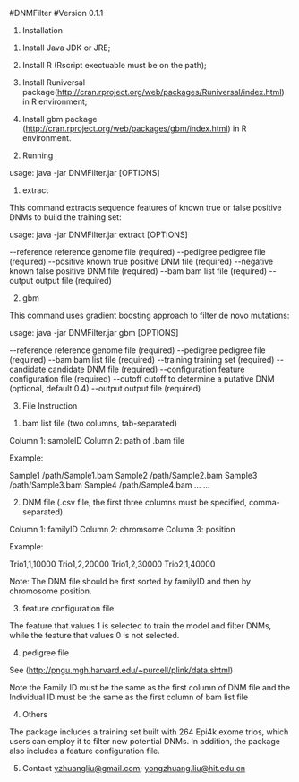 #DNMFilter
#Version 0.1.1

1. Installation 

1) Install Java JDK or JRE; 

2) Install R (Rscript exectuable must be on the path); 

3) Install Runiversal package(http://cran.rproject.org/web/packages/Runiversal/index.html) in R environment; 

4) Install gbm package (http://cran.rproject.org/web/packages/gbm/index.html) in R environment.

2. Running 

usage: java -jar DNMFilter.jar <COMMAND> [OPTIONS] 

1) extract 

This command extracts sequence features of known true or false positive DNMs to build the training set: 

usage: java -jar DNMFilter.jar extract [OPTIONS] 

--reference	<FILE> reference genome file (required) 
--pedigree		<FILE> pedigree file (required) 
--positive		<FILE> known true positive DNM file (required) 
--negative		<FILE> known false positive DNM file (required) 
--bam			<FILE> bam list file (required) 
--output		<FILE> output file (required) 

2) gbm 

This command uses gradient boosting approach to filter de novo mutations: 

usage: java -jar DNMFilter.jar gbm [OPTIONS] 

--reference	<FILE> reference genome file (required) 
--pedigree		<FILE> pedigree file (required) 
--bam			<FILE> bam list file (required) 
--training		<FILE> training set (required) 
--candidate	<FILE> candidate DNM file (required) 
--configuration	<FILE> feature configuration file (required) 
--cutoff		<DOUBLE> cutoff to determine a putative DNM (optional, default 0.4) 
--output		<FILE> output file (required) 

3. File Instruction

1) bam list file (two columns, tab-separated) 

Column 1: sampleID 
Column 2: path of .bam file

Example: 

Sample1	/path/Sample1.bam 
Sample2	/path/Sample2.bam 
Sample3	/path/Sample3.bam 
Sample4	/path/Sample4.bam
...		...	

2) DNM file (.csv file, the first three columns must be specified, comma-separated) 

Column 1: familyID 
Column 2: chromsome 
Column 3: position

Example: 

Trio1,1,10000 
Trio1,2,20000 
Trio1,2,30000 
Trio2,1,40000

Note: The DNM file should be first sorted by familyID and then by chromosome position.

3) feature configuration file

The feature that values 1 is selected to train the model and filter DNMs, while the feature that values 0 is not selected.

4) pedigree file

See (http://pngu.mgh.harvard.edu/~purcell/plink/data.shtml)

Note the Family ID must be the same as the first column of DNM file and the Individual ID must be the same as the first column of bam list file

4. Others

The package includes a training set built with 264 Epi4k exome trios, which users can employ it to filter new potential DNMs. In addition, the package also includes a feature configuration file.

5. Contact
yzhuangliu@gmail.com;  yongzhuang.liu@hit.edu.cn
